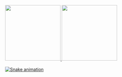
  <a href="https://github.com/melpompom">
  <img height="180em" src="https://github-readme-stats.vercel.app/api?username=melpompom&show_icons=true&theme=dracula&include_all_commits=true&count_private=true"/>
  <img height="180em" src="https://github-readme-stats.vercel.app/api/top-langs/?username=melpompom&layout=compact&langs_count=7&theme=dracula"/>
</div>
<div style="display: inline_block"><br>
  <img align="right" alt="" height="150" style="border-radius:50px;" 
  
  
  ![Snake animation](https://github.com/melpompom/melpompom/blob/output/github-contribution-grid-snake.svg)
  

